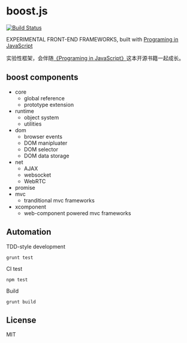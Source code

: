 # boost.js

[![Build Status](https://travis-ci.org/RobinQu/boost.js.png?branch=master)](https://travis-ci.org/RobinQu/boost.js)

EXPERIMENTAL FRONT-END FRAMEWORKS, built with [Programing in JavaScript](https://github.com/RobinQu/Programing-In-Javascript)

实验性框架，会伴随[《Programing in JavaScript》](https://github.com/RobinQu/Programing-In-Javascript)这本开源书籍一起成长。


## boost components

* core
  * global reference
  * prototype extension
* runtime
  * object system
  * utilities
* dom
  * browser events
  * DOM manipluater
  * DOM selector
  * DOM data storage
* net
  * AJAX
  * websocket
  * WebRTC
* promise
* mvc
  * tranditional mvc frameworks
* xcomponent
  * web-component powered mvc frameworks
  
  
## Automation

TDD-style development

```
grunt test
```

CI test

```
npm test
```

Build

```
grunt build
```


## License

MIT
